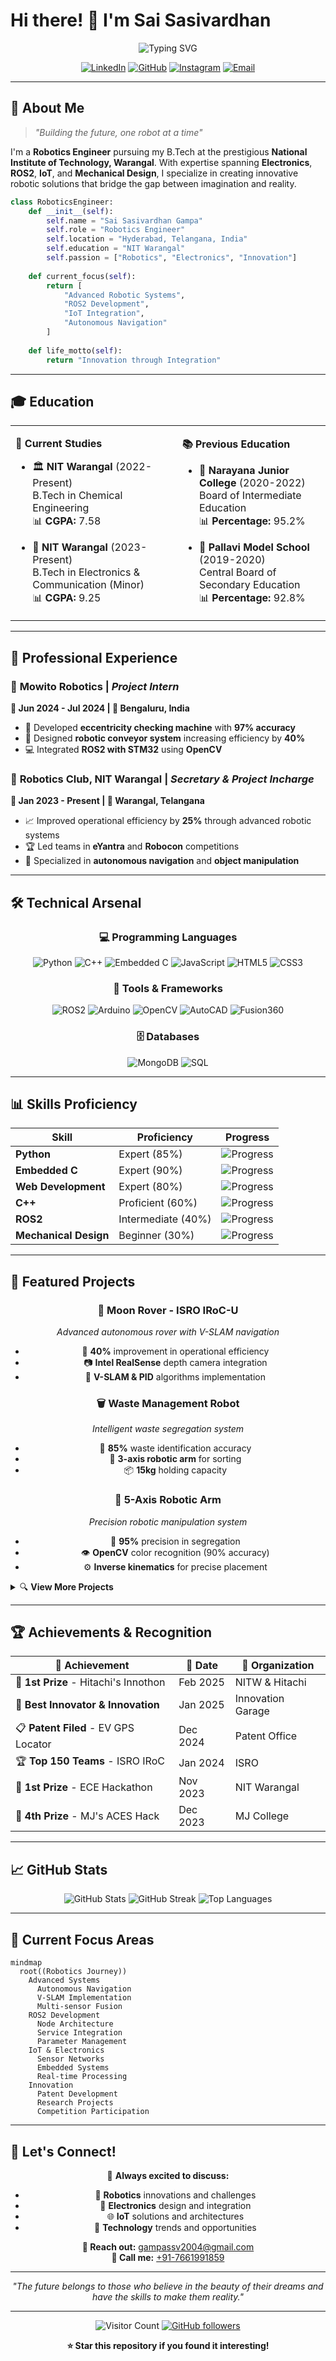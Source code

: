 # Hi there! 👋 I'm Sai Sasivardhan

<div align="center">
  
  ![Typing SVG](https://readme-typing-svg.herokuapp.com?font=Fira+Code&size=30&duration=3000&pause=1000&color=00D4FF&center=true&vCenter=true&width=600&lines=Robotics+Engineer;Electronics+Enthusiast;ROS2+Developer;IoT+Innovator;Problem+Solver)
  
  [![LinkedIn](https://img.shields.io/badge/LinkedIn-0077B5?style=for-the-badge&logo=linkedin&logoColor=white)](https://in.linkedin.com/in/sai-sasivardhan-gampa-59559a254)
  [![GitHub](https://img.shields.io/badge/GitHub-100000?style=for-the-badge&logo=github&logoColor=white)](https://github.com/saisasi2004)
  [![Instagram](https://img.shields.io/badge/Instagram-E4405F?style=for-the-badge&logo=instagram&logoColor=white)](https://www.instagram.com/sasivardhansai)
  [![Email](https://img.shields.io/badge/Email-D14836?style=for-the-badge&logo=gmail&logoColor=white)](mailto:gampassv2004@gmail.com)
  
</div>

---

## 🤖 About Me

> *"Building the future, one robot at a time"*

I'm a **Robotics Engineer** pursuing my B.Tech at the prestigious **National Institute of Technology, Warangal**. With expertise spanning **Electronics**, **ROS2**, **IoT**, and **Mechanical Design**, I specialize in creating innovative robotic solutions that bridge the gap between imagination and reality.

```python
class RoboticsEngineer:
    def __init__(self):
        self.name = "Sai Sasivardhan Gampa"
        self.role = "Robotics Engineer"
        self.location = "Hyderabad, Telangana, India"
        self.education = "NIT Warangal"
        self.passion = ["Robotics", "Electronics", "Innovation"]
        
    def current_focus(self):
        return [
            "Advanced Robotic Systems",
            "ROS2 Development",
            "IoT Integration",
            "Autonomous Navigation"
        ]
        
    def life_motto(self):
        return "Innovation through Integration"
```

---

## 🎓 Education

<table>
<tr>
<td>

**🎯 Current Studies**
- 🏛️ **NIT Warangal** (2022-Present)  
  B.Tech in Chemical Engineering  
  📊 **CGPA:** 7.58
  
- 🔌 **NIT Warangal** (2023-Present)  
  B.Tech in Electronics & Communication (Minor)  
  📊 **CGPA:** 9.25

</td>
<td>

**📚 Previous Education**
- 🏫 **Narayana Junior College** (2020-2022)  
  Board of Intermediate Education  
  📊 **Percentage:** 95.2%
  
- 🏫 **Pallavi Model School** (2019-2020)  
  Central Board of Secondary Education  
  📊 **Percentage:** 92.8%

</td>
</tr>
</table>

---

## 💼 Professional Experience

### 🚀 **Mowito Robotics** | *Project Intern* 
**📅 Jun 2024 - Jul 2024 | 📍 Bengaluru, India**
- 🎯 Developed **eccentricity checking machine** with **97% accuracy**
- 🔧 Designed **robotic conveyor system** increasing efficiency by **40%**
- 💻 Integrated **ROS2 with STM32** using **OpenCV**

### 🤖 **Robotics Club, NIT Warangal** | *Secretary & Project Incharge*
**📅 Jan 2023 - Present | 📍 Warangal, Telangana**
- 📈 Improved operational efficiency by **25%** through advanced robotic systems
- 🏆 Led teams in **eYantra** and **Robocon** competitions
- 🎯 Specialized in **autonomous navigation** and **object manipulation**

---

## 🛠️ Technical Arsenal

<div align="center">

### 💻 Programming Languages
![Python](https://img.shields.io/badge/Python-3776AB?style=for-the-badge&logo=python&logoColor=white)
![C++](https://img.shields.io/badge/C++-00599C?style=for-the-badge&logo=cplusplus&logoColor=white)
![Embedded C](https://img.shields.io/badge/Embedded_C-A8B9CC?style=for-the-badge&logo=c&logoColor=white)
![JavaScript](https://img.shields.io/badge/JavaScript-F7DF1E?style=for-the-badge&logo=javascript&logoColor=black)
![HTML5](https://img.shields.io/badge/HTML5-E34F26?style=for-the-badge&logo=html5&logoColor=white)
![CSS3](https://img.shields.io/badge/CSS3-1572B6?style=for-the-badge&logo=css3&logoColor=white)

### 🔧 Tools & Frameworks
![ROS2](https://img.shields.io/badge/ROS2-22314E?style=for-the-badge&logo=ros&logoColor=white)
![Arduino](https://img.shields.io/badge/Arduino-00979D?style=for-the-badge&logo=arduino&logoColor=white)
![OpenCV](https://img.shields.io/badge/OpenCV-27338e?style=for-the-badge&logo=opencv&logoColor=white)
![AutoCAD](https://img.shields.io/badge/AutoCAD-E51050?style=for-the-badge&logo=autodesk&logoColor=white)
![Fusion360](https://img.shields.io/badge/Fusion360-FF6600?style=for-the-badge&logo=autodesk&logoColor=white)

### 🗄️ Databases
![MongoDB](https://img.shields.io/badge/MongoDB-4EA94B?style=for-the-badge&logo=mongodb&logoColor=white)
![SQL](https://img.shields.io/badge/SQL-336791?style=for-the-badge&logo=postgresql&logoColor=white)

</div>

---

## 📊 Skills Proficiency

<div align="center">

| Skill | Proficiency | Progress |
|-------|-------------|----------|
| **Python** | Expert (85%) | ![Progress](https://progress-bar.dev/85?color=3776AB) |
| **Embedded C** | Expert (90%) | ![Progress](https://progress-bar.dev/90?color=A8B9CC) |
| **Web Development** | Expert (80%) | ![Progress](https://progress-bar.dev/80?color=F7DF1E) |
| **C++** | Proficient (60%) | ![Progress](https://progress-bar.dev/60?color=00599C) |
| **ROS2** | Intermediate (40%) | ![Progress](https://progress-bar.dev/40?color=22314E) |
| **Mechanical Design** | Beginner (30%) | ![Progress](https://progress-bar.dev/30?color=FF6600) |

</div>

---

## 🚀 Featured Projects

<div align="center">

### 🌙 **Moon Rover - ISRO IRoC-U**
*Advanced autonomous rover with V-SLAM navigation*
- 🎯 **40%** improvement in operational efficiency
- 📷 **Intel RealSense** depth camera integration
- 🧠 **V-SLAM & PID** algorithms implementation

### 🗑️ **Waste Management Robot**
*Intelligent waste segregation system*
- 🎯 **85%** waste identification accuracy
- 🦾 **3-axis robotic arm** for sorting
- 📦 **15kg** holding capacity

### 🤖 **5-Axis Robotic Arm**
*Precision robotic manipulation system*
- 🎯 **95%** precision in segregation
- 👁️ **OpenCV** color recognition (90% accuracy)
- ⚙️ **Inverse kinematics** for precise placement

</div>

<details>
<summary>🔍 <strong>View More Projects</strong></summary>

### 📍 **Dynamic GPS Tracking System**
- Real-time location tracking with **30%** faster response
- **ESP8266** and **Firebase** integration
- **99%** data accuracy achievement

### 🏃 **Autonomous Mobile Robot (AMR)**
- **SLAM** implementation for navigation
- **LiDAR** and sensor fusion
- **OpenCV** for object detection

### 📋 **RFID Attendance System**
- **25%** improvement in tracking accuracy
- **Google Sheets** integration
- **95%** reduction in manual errors

</details>

---

## 🏆 Achievements & Recognition

<div align="center">

| 🥇 Achievement | 📅 Date | 🏢 Organization |
|----------------|---------|-----------------|
| 🥇 **1st Prize** - Hitachi's Innothon | Feb 2025 | NITW & Hitachi |
| 🥇 **Best Innovator & Innovation** | Jan 2025 | Innovation Garage |
| 📋 **Patent Filed** - EV GPS Locator | Dec 2024 | Patent Office |
| 🏆 **Top 150 Teams** - ISRO IRoC | Jan 2024 | ISRO |
| 🥇 **1st Prize** - ECE Hackathon | Nov 2023 | NIT Warangal |
| 🥉 **4th Prize** - MJ's ACES Hack | Dec 2023 | MJ College |

</div>

---

## 📈 GitHub Stats

<div align="center">

<img src="https://github-readme-stats.vercel.app/api?username=saisasi2004&show_icons=true&theme=radical&count_private=true" alt="GitHub Stats" />

<img src="https://github-readme-streak-stats.herokuapp.com/?user=saisasi2004&theme=radical" alt="GitHub Streak" />

<img src="https://github-readme-stats.vercel.app/api/top-langs/?username=saisasi2004&layout=compact&theme=radical" alt="Top Languages" />

</div>

---

## 🎯 Current Focus Areas

```mermaid
mindmap
  root((Robotics Journey))
    Advanced Systems
      Autonomous Navigation
      V-SLAM Implementation
      Multi-sensor Fusion
    ROS2 Development
      Node Architecture
      Service Integration
      Parameter Management
    IoT & Electronics
      Sensor Networks
      Embedded Systems
      Real-time Processing
    Innovation
      Patent Development
      Research Projects
      Competition Participation
```

---

## 🤝 Let's Connect!

<div align="center">

💬 **Always excited to discuss:**
- 🤖 **Robotics** innovations and challenges
- 🔧 **Electronics** design and integration  
- 🌐 **IoT** solutions and architectures
- 🚀 **Technology** trends and opportunities

**📧 Reach out:** [gampassv2004@gmail.com](mailto:gampassv2004@gmail.com)  
**📱 Call me:** [+91-7661991859](tel:+91-7661991859)

---

*"The future belongs to those who believe in the beauty of their dreams and have the skills to make them reality."*

</div>

---

<div align="center">

![Visitor Count](https://visitor-badge.laobi.icu/badge?page_id=saisasi2004.saisasi2004)
[![GitHub followers](https://img.shields.io/github/followers/saisasi2004?label=Follow&style=social)](https://github.com/saisasi2004)

**⭐ Star this repository if you found it interesting!**

</div>
